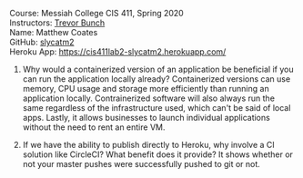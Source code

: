 Course: Messiah College CIS 411, Spring 2020<br/>
Instructors: [Trevor Bunch](https://github.com/trevordbunch)<br/>
Name: Matthew Coates<br/>
GitHub: [slycatm2](https://github.com/slycatm2)<br/>
Heroku App: https://cis411lab2-slycatm2.herokuapp.com/<br/>
1. Why would a containerized version of an application be 
beneficial if you can run the application locally already?
Containerized versions can use memory, CPU usage and storage more efficiently 
than running an application locally. Contrainerized software will also always
run the same regardless of the infrastructure used, which can't be said of 
local apps. Lastly, it allows businesses to launch individual applications
without the need to rent an entire VM.<br/>

2. If we have the ability to publish directly to Heroku, 
why involve a CI solution like CircleCI? What benefit does it provide?
It shows whether or not your master pushes were successfully pushed to git or not. <br/>